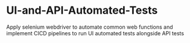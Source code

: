 # UI-and-API-Automated-Tests
<p>Apply selenium webdriver to automate common web functions and implement CICD pipelines to run UI automated tests alongside API tests
</p>